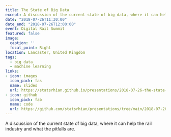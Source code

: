 ```yaml
---
title: The State of Big Data
except: A discussion of the current state of big data, where it can help the rail industry and what the pitfalls are.
date: "2018-07-26T11:30:00"
date_end: "2018-07-26T12:00:00"
event: Digital Rail Summit
featured: false
image:
  caption: ''
  focal_point: Right
location: Lancaster, United Kingdom
tags:
  - big data
  - machine learning
links:
- icon: images
  icon_pack: fas
  name: slides
  url: https://statsrhian.github.io/presentations/2018-07-26-the-state-of-big-data/the-state-of-big-data.html#1"
- icon: github
  icon_pack: fab
  name: code
  url: https://github.com/statsrhian/presentations/tree/main/2018-07-26-the-state-of-big-data
---
```


A discussion of the current state of big data, where it can help the rail industry and what the pitfalls are.